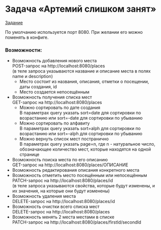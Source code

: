# Задача «Артемий слишком занят»

[Задание](https://github.com/urfu-2017/webdev-task-2)<br/>

По умолчанию используется порт 8080. При желании его можно поменять в конфиге.
### Возможности:
- Возможность добавления нового места<br/>
POST-запрос на http://localhost:8080/places<br/>
(в теле запроса указываются название и описание места в полях name и description)
    - Место состоит из названия, описания, отметки о посещении, даты создания, id 
    - Место создается непосещённым
- Возможность получения списка мест<br/>
GET-запрос на http://localhost:8080/places
    - Можно сортировать по дате создания<br/>
	В параметрах query указать sort=date для сортировки по возрастанию или sort=-date для сортировки по убыванию
    - Можно сортировать по алфавиту<br/>
	В параметрах query указать sort=alph для сортировки по возрастанию или sort=-alph для сортировки по убыванию
    - Можно вернуть список мест постранично<br/>
	В параметрах query указать page=n, где n - натуральное число, обозначающее количество мест, которые находятся на одной странице	
- Возможность поиска места по его описанию<br/>
GET-запрос на http://localhost:8080/places/ОПИСАНИЕ
- Возможность редактирования описания конкретного места
- Возможность отметить место посещённым или непосещённым<br/>
PATCH-запрос на http://localhost:8080/places/id<br/>
(в теле запроса указываются свойства, которые будут изменены, и их значения, на которые они будут изменены)
- Возможность удаления места<br/>
DELETE-запрос на http://localhost:8080/places/id
- Возможность очистки всего списка мест<br/>
DELETE-запрос на http://localhost:8080/places
- Возможность менять 2 места местами в списке<br/>
PATCH-запрос на http://localhost:8080/places/firstId/secondId

